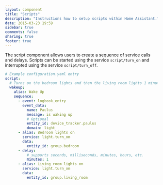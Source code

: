 ```yaml
---
layout: component
title: "Scripts"
description: "Instructions how to setup scripts within Home Assistant."
date: 2015-03-23 19:59
sidebar: true
comments: false
sharing: true
footer: true
---
```


The script component allows users to create a sequence of service calls and delays. Scripts can be
started using the service `script/turn_on` and interrupted using the service `script/turn_off`.

```yaml
# Example configuration.yaml entry
script:
  # Turns on the bedroom lights and then the living room lights 1 minute later
  wakeup:
    alias: Wake Up
    sequence:
      - event: logbook_entry
        event_data:
          name: Paulus
          message: is waking up
          # Optional
          entity_id: device_tracker.paulus
          domain: light
      - alias: Bedroom lights on
        service: light.turn_on
        data:
          entity_id: group.bedroom
      - delay:
          # supports seconds, milliseconds, minutes, hours, etc.
          minutes: 1
      - alias: Living room lights on
        service: light.turn_on
        data:
          entity_id: group.living_room
```
